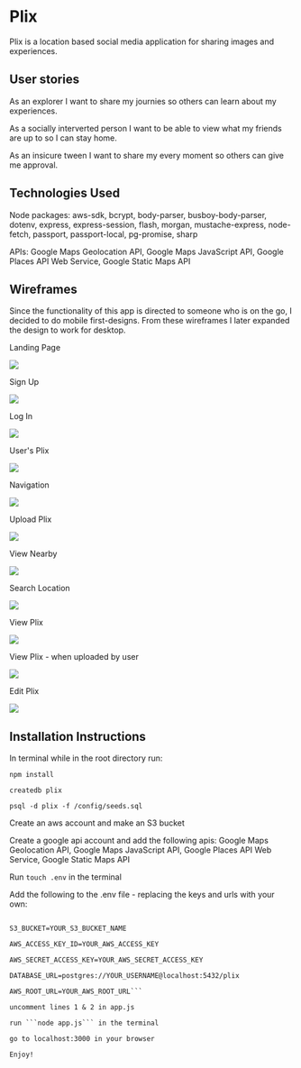 # Plix

Plix is a location based social media application for sharing images and experiences. 

## User stories

As an explorer I want to share my journies so others can learn about my experiences.

As a socially interverted person I want to be able to view what my friends are up to so I can stay home.

As an insicure tween I want to share my every moment so others can give me approval. 

## Technologies Used

Node packages: aws-sdk, bcrypt, body-parser, busboy-body-parser, dotenv, express, express-session, flash, morgan, mustache-express, node-fetch, passport, passport-local, pg-promise, sharp

APIs: Google Maps Geolocation API, Google Maps JavaScript API, Google Places API Web Service, Google Static Maps API

## Wireframes

Since the functionality of this app is directed to someone who is on the go, I decided to do mobile first-designs. From these wireframes I later expanded the design to work for desktop.

Landing Page

![](https://git.generalassemb.ly/raw/JackieCasper/turtle-project-2/master/public/img/wireframes/landing.jpg?token=AAAApkjELJDfJNxv1iUb9w58NpTCZomiks5Y0dp7wA%3D%3D)

Sign Up

![](https://git.generalassemb.ly/raw/JackieCasper/turtle-project-2/master/public/img/wireframes/signup.jpg?token=AAAApktBUeCS0I9G1RAnpfFUxge5LoQlks5Y0dq-wA%3D%3D)

Log In

![](https://git.generalassemb.ly/raw/JackieCasper/turtle-project-2/master/public/img/wireframes/login.jpg?token=AAAApvyzZ99eM7TFHc533hW7pwT-tHIpks5Y0dqMwA%3D%3D)

User's Plix

![](https://git.generalassemb.ly/raw/JackieCasper/turtle-project-2/master/public/img/wireframes/list.jpg?token=AAAApgFxRBp7pIEVapepabJBbf5KrjIGks5Y0dqEwA%3D%3D)

Navigation

![](https://git.generalassemb.ly/raw/JackieCasper/turtle-project-2/master/public/img/wireframes/nav.jpg?token=AAAApu7WPZsABEYgDU5d3LRs9cvoVUWkks5Y0d0owA%3D%3D)

Upload Plix

![](https://git.generalassemb.ly/raw/JackieCasper/turtle-project-2/master/public/img/wireframes/upload.jpg?token=AAAAprJBEEj0__MyCoz0D5ld1uoLtRQLks5Y0drJwA%3D%3D)

View Nearby

![](https://git.generalassemb.ly/raw/JackieCasper/turtle-project-2/master/public/img/wireframes/nearby.jpg?token=AAAApvaTS_xyik4hBQdzUlXSvQTWgyO0ks5Y0dqlwA%3D%3D)

Search Location

![](https://git.generalassemb.ly/raw/JackieCasper/turtle-project-2/master/public/img/wireframes/search.jpg?token=AAAApsJPsgqYOr8aqb80h9VklQxVsqhRks5Y0dqwwA%3D%3D)

View Plix

![](https://git.generalassemb.ly/raw/JackieCasper/turtle-project-2/master/public/img/wireframes/view.jpg?token=AAAApp_AypE4avpkyejeIFM-0hdGZXUJks5Y0drawA%3D%3D)

View Plix - when uploaded by user

![](https://git.generalassemb.ly/raw/JackieCasper/turtle-project-2/master/public/img/wireframes/view-owner.jpg?token=AAAApnKv0sHSQs9J3V-bgNLcbzHZg8c9ks5Y0drSwA%3D%3D)

Edit Plix

![](https://git.generalassemb.ly/raw/JackieCasper/turtle-project-2/master/public/img/wireframes/edit.jpg?token=AAAApth4Qf0PeQEwunArRaIF69FUB0Ceks5Y0dptwA%3D%3D)

## Installation Instructions

In terminal while in the root directory run:

```npm install```

```createdb plix```

```psql -d plix -f /config/seeds.sql```

Create an aws account and make an S3 bucket

Create a google api account and add the following apis:
Google Maps Geolocation API, Google Maps JavaScript API, Google Places API Web Service, Google Static Maps API

Run ```touch .env``` in the terminal

Add the following to the .env file - replacing the keys and urls with your own:

```PLACES_KEY=YOUR_GOOGLE_API_KEY

S3_BUCKET=YOUR_S3_BUCKET_NAME

AWS_ACCESS_KEY_ID=YOUR_AWS_ACCESS_KEY

AWS_SECRET_ACCESS_KEY=YOUR_AWS_SECRET_ACCESS_KEY

DATABASE_URL=postgres://YOUR_USERNAME@localhost:5432/plix

AWS_ROOT_URL=YOUR_AWS_ROOT_URL```

uncomment lines 1 & 2 in app.js

run ```node app.js``` in the terminal

go to localhost:3000 in your browser

Enjoy!